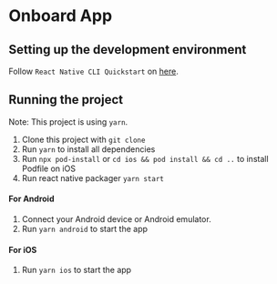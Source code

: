 # Onboard App

## Setting up the development environment

Follow `React Native CLI Quickstart` on [here](https://reactnative.dev/docs/environment-setup).

## Running the project

Note: This project is using `yarn`.

1. Clone this project with `git clone`
2. Run `yarn` to install all dependencies
3. Run `npx pod-install` or `cd ios && pod install && cd ..` to install Podfile on iOS
4. Run react native packager `yarn start`

#### For Android

1. Connect your Android device or Android emulator.
2. Run `yarn android` to start the app

#### For iOS

1. Run `yarn ios` to start the app
